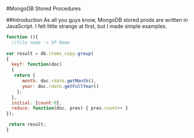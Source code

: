 #MongoDB Stored Procedures

##Introduction
As all you guys know, MongoDB stored prods are written in JavaScript.
I felt little strange at first, but I made simple examples.

```javascript
function (){
  //file name -> SP Name
 
var result = db.items_copy.group(
{
  keyf: function(doc)
  {
   return {
      month: doc.rdate.getMonth(),
      year: doc.rdate.getFullYear()
    };
  },
  initial: {count:0},
  reduce: function(doc, prev) { prev.count++ }
}); 

 return result;
}
```
